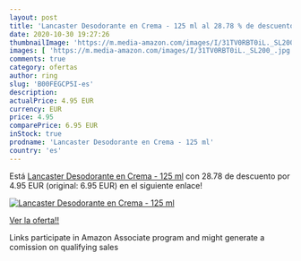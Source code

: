 ```yaml
---
layout: post
title: 'Lancaster Desodorante en Crema - 125 ml al 28.78 % de descuento'
date: 2020-10-30 19:27:26
thumbnailImage: 'https://m.media-amazon.com/images/I/31TV0RBT0iL._SL200_.jpg'
images: [ 'https://m.media-amazon.com/images/I/31TV0RBT0iL._SL200_.jpg' ]
comments: true
category: ofertas
author: ring
slug: 'B00FEGCP5I-es'
description:
actualPrice: 4.95 EUR
currency: EUR
price: 4.95
comparePrice: 6.95 EUR
inStock: true
prodname: 'Lancaster Desodorante en Crema - 125 ml'
country: 'es'
---
```


Está [Lancaster Desodorante en Crema - 125 ml](https://www.amazon.es/dp/B00FEGCP5I/?tag=tolees-21) con 28.78 de descuento por 4.95 EUR (original: 6.95 EUR) en el siguiente enlace!

[![Lancaster Desodorante en Crema - 125 ml](https://m.media-amazon.com/images/I/31TV0RBT0iL._SL200_.jpg)](https://www.amazon.es/dp/B00FEGCP5I/?tag=tolees-21)

[Ver la oferta!!](https://www.amazon.es/dp/B00FEGCP5I/?tag=tolees-21)

Links participate in Amazon Associate program and might generate a comission on qualifying sales



